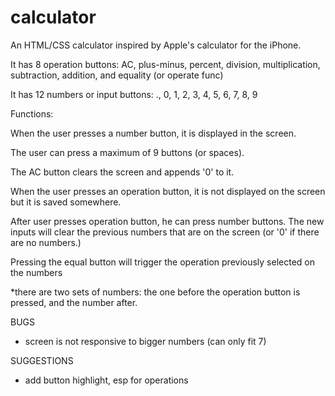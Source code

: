 # calculator

An HTML/CSS calculator inspired by Apple's calculator for the iPhone.

It has 8 operation buttons: AC, plus-minus, percent, division, multiplication, subtraction, addition, and equality (or operate func)

It has 12 numbers or input buttons: ., 0, 1, 2, 3, 4, 5, 6, 7, 8, 9

Functions:

When the user presses a number button, it is displayed in the screen.

The user can press a maximum of 9 buttons (or spaces).

The AC button clears the screen and appends '0' to it.

When the user presses an operation button, it is not displayed on the screen but it is saved somewhere.

After user presses operation button, he can press number buttons. The new inputs will clear the previous numbers that are on the screen (or '0' if there are no numbers.)

Pressing the equal button will trigger the operation previously selected on the numbers

\*there are two sets of numbers: the one before the operation button is pressed, and the number after.

BUGS

- screen is not responsive to bigger numbers (can only fit 7)

SUGGESTIONS

- add button highlight, esp for operations
